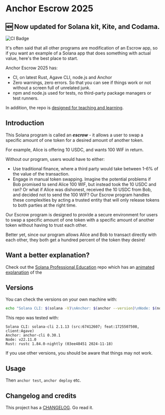 # Anchor Escrow 2025

## 🆕 Now updated for Solana kit, Kite, and Codama.

![CI Badge](https://github.com/mikemaccana/anchor-escrow-2025/actions/workflows/tests.yaml/badge.svg)

It's often said that all other programs are modification of an Escrow app, so if you want an example of a Solana app that does something with actual value, here's the best place to start.

Anchor Escrow 2025 has:

- CI, on latest Rust, Agave CLI, node.js and Anchor
- Zero warnings, zero errors. So that you can see if things work or not without a screen full of unrelated junk.
- npm and node.js used for tests, no third-party package managers or test runners.

In addition, the repo is [designed for teaching and learning](CHANGELOG.md).

## Introduction

This Solana program is called an **_escrow_** - it allows a user to swap a specific amount of one token for a desired amount of another token.

For example, Alice is offering 10 USDC, and wants 100 WIF in return.

Without our program, users would have to either:

- Use traditional finance, where a third party would take between 1-6% of the value of the transaction.
- Engage in manual token swapping. Imagine the potential problems if Bob promised to send Alice 100 WIF, but instead took the 10 USDC and ran? Or what if Alice was dishonest, received the 10 USDC from Bob, and decided not to send the 100 WIF? Our Escrow program handles these complexities by acting a trusted entity that will only release tokens to both parties at the right time.

Our Escrow program is designed to provide a secure environment for users to swap a specific amount of one token with a specific amount of another token without having to trust each other.

Better yet, since our program allows Alice and Bob to transact directly with each other, they both get a hundred percent of the token they desire!

## Want a better explanation?

Check out the [Solana Professional Education](https://github.com/mikemaccana/professional-education) repo which has an [animated explanation](https://github.com/mikemaccana/professional-education/blob/main/presentations/Solana%20Professional%20Education.key) of the

## Versions

You can check the versions on your own machine with:

```bash
echo "Solana CLI: $(solana -V)\nAnchor: $(anchor --version)\nNode: $(node --version)\nRust: $(rustc -V)"
```

This repo was tested with:

```
Solana CLI: solana-cli 2.1.13 (src:67412607; feat:1725507508, client:Agave)
Anchor: anchor-cli 0.30.1
Node: v22.11.0
Rust: rustc 1.84.0-nightly (03ee48451 2024-11-18)
```

If you use other versions, you should be aware that things may not work.

## Usage

Then `anchor test`, `anchor deploy` etc.

## Changelog and credits

This project has a [CHANGELOG](CHANGELOG.md). Go read it.

